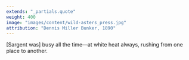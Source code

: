 ```yaml
---
extends: "_partials.quote"
weight: 400
image: "images/content/wild-asters_press.jpg"
attribution: "Dennis Miller Bunker, 1890"
---
```


[Sargent was] busy all the time—at white heat always, rushing from one place to another.
